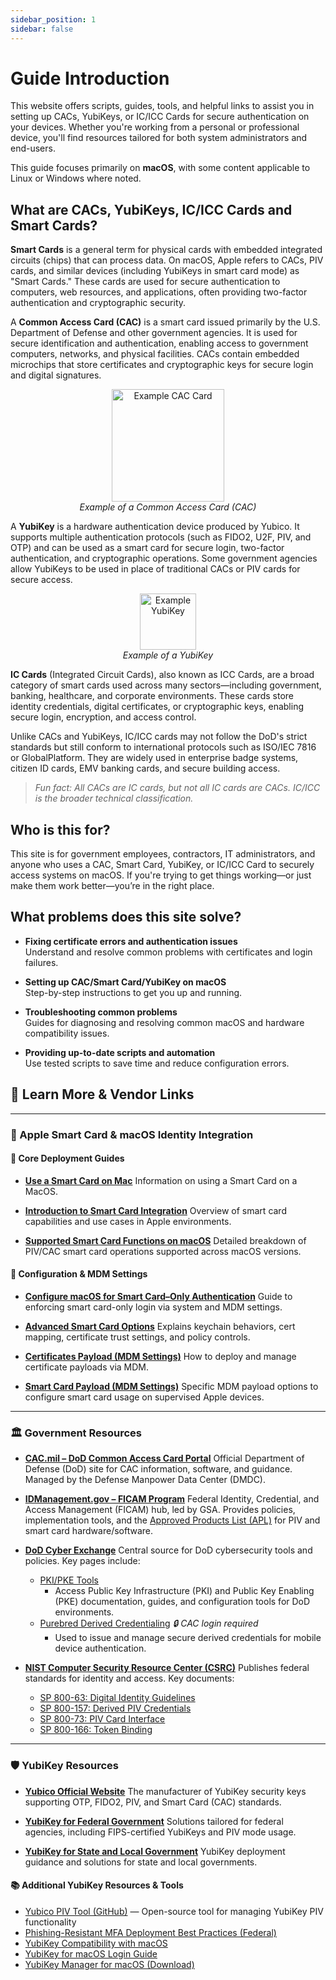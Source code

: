 ```yaml
---
sidebar_position: 1
sidebar: false
---
```


# Guide Introduction

This website offers scripts, guides, tools, and helpful links to assist you in setting up CACs, YubiKeys, or IC/ICC Cards for secure authentication on your devices. Whether you're working from a personal or professional device, you'll find resources tailored for both system administrators and end-users.

This guide focuses primarily on **macOS**, with some content applicable to Linux or Windows where noted.

## What are CACs, YubiKeys, IC/ICC Cards and Smart Cards?

**Smart Cards** is a general term for physical cards with embedded integrated circuits (chips) that can process data. On macOS, Apple refers to CACs, PIV cards, and similar devices (including YubiKeys in smart card mode) as "Smart Cards." These cards are used for secure authentication to computers, web resources, and applications, often providing two-factor authentication and cryptographic security.

A **Common Access Card (CAC)** is a smart card issued primarily by the U.S. Department of Defense and other government agencies. It is used for secure identification and authentication, enabling access to government computers, networks, and physical facilities. CACs contain embedded microchips that store certificates and cryptographic keys for secure login and digital signatures.

<p align="center">
  <img src="/img/example_cac.webp" alt="Example CAC Card" width="180" /><br/>
  <em>Example of a Common Access Card (CAC)</em>
</p>

A **YubiKey** is a hardware authentication device produced by Yubico. It supports multiple authentication protocols (such as FIDO2, U2F, PIV, and OTP) and can be used as a smart card for secure login, two-factor authentication, and cryptographic operations. Some government agencies allow YubiKeys to be used in place of traditional CACs or PIV cards for secure access.

<p align="center">
  <img src="/img/Example_yubikey.webp" alt="Example YubiKey" width="90" /><br/>
  <em>Example of a YubiKey</em>
</p>

**IC Cards** (Integrated Circuit Cards), also known as ICC Cards, are a broad category of smart cards used across many sectors—including government, banking, healthcare, and corporate environments. These cards store identity credentials, digital certificates, or cryptographic keys, enabling secure login, encryption, and access control.

Unlike CACs and YubiKeys, IC/ICC cards may not follow the DoD's strict standards but still conform to international protocols such as ISO/IEC 7816 or GlobalPlatform. They are widely used in enterprise badge systems, citizen ID cards, EMV banking cards, and secure building access.

> _Fun fact: All CACs are IC cards, but not all IC cards are CACs. IC/ICC is the broader technical classification._

## Who is this for?

This site is for government employees, contractors, IT administrators, and anyone who uses a CAC, Smart Card, YubiKey, or IC/ICC Card to securely access systems on macOS. If you're trying to get things working—or just make them work better—you’re in the right place.

## What problems does this site solve?

- **Fixing certificate errors and authentication issues**  
  Understand and resolve common problems with certificates and login failures.

- **Setting up CAC/Smart Card/YubiKey on macOS**  
  Step-by-step instructions to get you up and running.

- **Troubleshooting common problems**  
  Guides for diagnosing and resolving common macOS and hardware compatibility issues.

- **Providing up-to-date scripts and automation**  
  Use tested scripts to save time and reduce configuration errors.


## 🔗 Learn More & Vendor Links

---

### 🍎 Apple Smart Card & macOS Identity Integration

#### 📘 Core Deployment Guides

* **[Use a Smart Card on Mac](https://support.apple.com/guide/deployment/use-a-smart-card-on-mac-depc705651a9/web)**
  Information on using a Smart Card on a MacOS.

* **[Introduction to Smart Card Integration](https://support.apple.com/guide/deployment/intro-to-smart-card-integration-depd0b888248/1/web/1.0)**
  Overview of smart card capabilities and use cases in Apple environments.

* **[Supported Smart Card Functions on macOS](https://support.apple.com/guide/deployment/supported-smart-card-functions-on-mac-depc47f60521/1/web/1.0)**
  Detailed breakdown of PIV/CAC smart card operations supported across macOS versions.

#### 🔧 Configuration & MDM Settings

* **[Configure macOS for Smart Card–Only Authentication](https://support.apple.com/guide/deployment/configure-a-mac-smart-cardonly-authentication-depfce8de48b/1/web/1.0)**
  Guide to enforcing smart card-only login via system and MDM settings.

* **[Advanced Smart Card Options](https://support.apple.com/guide/deployment/advanced-smart-card-options-dep7b2ede1e3/1/web/1.0)**
  Explains keychain behaviors, cert mapping, certificate trust settings, and policy controls.

* **[Certificates Payload (MDM Settings)](https://support.apple.com/guide/deployment/certificates-payload-settings-dep91d2eb26/1/web/1.0)**
  How to deploy and manage certificate payloads via MDM.

* **[Smart Card Payload (MDM Settings)](https://support.apple.com/guide/deployment/smart-card-payload-settings-dep731e6a3c4/1/web/1.0)**
  Specific MDM payload options to configure smart card usage on supervised Apple devices.

---

### 🏛️ Government Resources

* **[CAC.mil – DoD Common Access Card Portal](https://www.cac.mil/)**
  Official Department of Defense (DoD) site for CAC information, software, and guidance. Managed by the Defense Manpower Data Center (DMDC).

* **[IDManagement.gov – FICAM Program](https://www.idmanagement.gov/)**
  Federal Identity, Credential, and Access Management (FICAM) hub, led by GSA. Provides policies, implementation tools, and the [Approved Products List (APL)](https://www.idmanagement.gov/fips201/) for PIV and smart card hardware/software.

* **[DoD Cyber Exchange](https://public.cyber.mil)**
  Central source for DoD cybersecurity tools and policies. Key pages include:

  * [PKI/PKE Tools](https://public.cyber.mil/pki-pke/)
    * Access Public Key Infrastructure (PKI) and Public Key Enabling (PKE) documentation, guides, and configuration tools for DoD environments.
  * [Purebred Derived Credentialing](https://cyber.mil/pki-pke/purebred/) _🔒 CAC login required_
    * Used to issue and manage secure derived credentials for mobile device authentication.

* **[NIST Computer Security Resource Center (CSRC)](https://csrc.nist.gov/)**
  Publishes federal standards for identity and access. Key documents:

  * [SP 800-63: Digital Identity Guidelines](https://pages.nist.gov/800-63-3/)
  * [SP 800-157: Derived PIV Credentials](https://csrc.nist.gov/publications/detail/sp/800-157/final)
  * [SP 800-73: PIV Card Interface](https://csrc.nist.gov/publications/detail/sp/800-73/4/final)
  * [SP 800-166: Token Binding](https://csrc.nist.gov/publications/detail/sp/800-166/final)

---

### 🛡️ YubiKey Resources

* **[Yubico Official Website](https://www.yubico.com/)**
  The manufacturer of YubiKey security keys supporting OTP, FIDO2, PIV, and Smart Card (CAC) standards.

* **[YubiKey for Federal Government](https://www.yubico.com/industries/federal/)**
  Solutions tailored for federal agencies, including FIPS-certified YubiKeys and PIV mode usage.

* **[YubiKey for State and Local Government](https://www.yubico.com/industries/state-local-government/)**
  YubiKey deployment guidance and solutions for state and local governments.

#### 📚 Additional YubiKey Resources & Tools

* [Yubico PIV Tool (GitHub)](https://github.com/Yubico/yubico-piv-tool) — Open-source tool for managing YubiKey PIV functionality
* [Phishing-Resistant MFA Deployment Best Practices (Federal)](https://www.yubico.com/resource/phishing-resistant-mfa-deployment-best-practices-federal/)
* [YubiKey Compatibility with macOS](https://www.yubico.com/works-with-yubikey/catalog/macos/)
* [YubiKey for macOS Login Guide](https://support.yubico.com/hc/en-us/articles/360016649059-YubiKey-for-macOS-login)
* [YubiKey Manager for macOS (Download)](https://www.yubico.com/support/download/yubikey-manager/)

